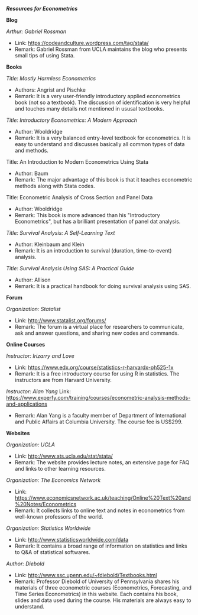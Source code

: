 ***Resources for Econometrics***

**Blog**

*Arthur: Gabriel Rossman*
- Link: https://codeandculture.wordpress.com/tag/stata/
- Remark: Gabriel Rossman from UCLA maintains the blog who presents small tips of using Stata.

**Books**

*Title: Mostly Harmless Econometrics*
- Authors: Angrist and Pischke
- Remark: It is a very user-friendly introductory applied econometrics book (not so a textbook). The discussion of identification is very helpful and touches many details not mentioned in ususal textbooks.

*Title: Introductory Econometrics: A Modern Approach*
- Author: Wooldridge
- Remark: It is a very balanced entry-level textbook for econometrics. It is easy to understand and discusses basically all common types of data and methods.

Title: An Introduction to Modern Econometrics Using Stata
- Author: Baum
- Remark: The major advantage of this book is that it teaches econometric methods along with Stata codes. 

Title: Econometric Analysis of Cross Section and Panel Data
- Author: Wooldridge
- Remark: This book is more advanced than his "Introductory Econometrics", but has a brilliant presentation of panel dat analysis.

*Title: Survival Analysis: A Self-Learning Text*
- Author: Kleinbaum and Klein
- Remark: It is an introduction to survival (duration, time-to-event) analysis.

*Title: Survival Analysis Using SAS: A Practical Guide*
- Author: Allison
- Remark: It is a practical handbook for doing survival analysis using SAS.

**Forum**

*Organization: Statalist*
- Link: http://www.statalist.org/forums/
- Remark: The forum is a virtual place for researchers to communicate, ask and answer questions, and sharing new codes and commands.

**Online Courses**

*Instructor: Irizarry and Love*
- Link: https://www.edx.org/course/statistics-r-harvardx-ph525-1x
- Remark: It is a free introductory course for using R in statistics. The instructors are from Harvard University.

*Instructor: Alan Yang*
Link: https://www.experfy.com/training/courses/econometric-analysis-methods-and-applications
- Remark: Alan Yang is a faculty member of Department of International and Public Affairs at Columbia University. The course fee is US$299.

**Websites**

*Organization: UCLA*
- Link: http://www.ats.ucla.edu/stat/stata/
- Remark: The website provides lecture notes, an extensive page for FAQ and links to other learning resources.

*Organization: The Economics Network*
- Link: https://www.economicsnetwork.ac.uk/teaching/Online%20Text%20and%20Notes/Econometrics
- Remark: It collects links to online text and notes in econometrics from well-known professors of the world.

*Organization: Statistics Worldwide*
- Link: http://www.statisticsworldwide.com/data
- Remark: It contains a broad range of information on statistics and links to Q&A of statistical softwares.

*Author: Diebold*
- Link: http://www.ssc.upenn.edu/~fdiebold/Textbooks.html
- Remark: Professor Diebold of University of Pennsylvania shares his materials of three econometric courses (Econometrics, Forecasting, and Time Series Econometrics) in this website. Each contains his book, slides and data used during the course. His materials are always easy to understand.







